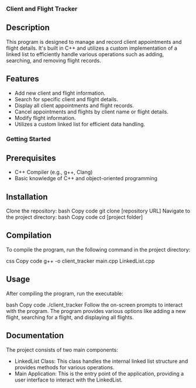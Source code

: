 ### Client and Flight Tracker

## Description

This program is designed to manage and record client appointments and flight details. It's built in C++ and utilizes a custom implementation of a linked list to efficiently handle various operations such as adding, searching, and removing flight records.

## Features

- Add new client and flight information.
- Search for specific client and flight details.
- Display all client appointments and flight records.
- Cancel appointments and flights by client name or flight details.
- Modify flight information.
- Utilizes a custom linked list for efficient data handling.
### Getting Started

## Prerequisites
- C++ Compiler (e.g., g++, Clang)
- Basic knowledge of C++ and object-oriented programming
## Installation
Clone the repository:
bash
Copy code
git clone [repository URL]
Navigate to the project directory:
bash
Copy code
cd [project folder]
## Compilation
To compile the program, run the following command in the project directory:

css
Copy code
g++ -o client_tracker main.cpp LinkedList.cpp
## Usage

After compiling the program, run the executable:

bash
Copy code
./client_tracker
Follow the on-screen prompts to interact with the program. The program provides various options like adding a new flight, searching for a flight, and displaying all flights.

## Documentation

The project consists of two main components:

- LinkedList Class: This class handles the internal linked list structure and provides methods for various operations.
- Main Application: This is the entry point of the application, providing a user interface to interact with the LinkedList.
